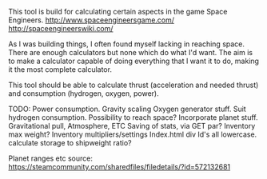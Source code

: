 This tool is build for calculating certain aspects in the game Space Engineers.
http://www.spaceengineersgame.com/
http://spaceengineerswiki.com/

As I was building things, I often found myself lacking in reaching space.
There are enough calculators but none which do what I'd want.
The aim is to make a calculator capable of doing everything that I want it to do, making it the most complete calculator.

This tool should be able to calculate thrust (acceleration and needed thrust) and consumption (hydrogen, oxygen, power).

TODO:
Power consumption.
Gravity scaling
Oxygen generator stuff.
Suit hydrogen consumption.
Possibility to reach space?
Incorporate planet stuff.
    Gravitational pull,
    Atmosphere,
    ETC
Saving of stats, via GET par?
Inventory max weight?
Inventory multipliers/settings
Index.html div Id's all lowercase.
calculate storage to shipweight ratio?




Planet ranges etc source:
https://steamcommunity.com/sharedfiles/filedetails/?id=572132681
